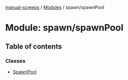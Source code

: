 [manual-screeps](../README.md) / [Modules](../modules.md) / spawn/spawnPool

# Module: spawn/spawnPool

## Table of contents

### Classes

- [SpawnPool](../classes/spawn_spawnpool.spawnpool.md)
